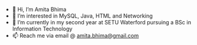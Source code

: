 - 👋 Hi, I’m Amita Bhima
- 👀 I’m interested in MySQL, Java, HTML and Networking 
- 🌱 I’m currently in my second year at SETU Waterford pursuing a BSc in Information Technology
- 📫 Reach me via email @ amita.bhima@gmail.com


